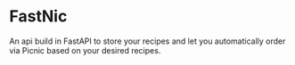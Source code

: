 # FastNic
An api build in FastAPI to store your recipes and let you automatically order via Picnic based on your desired recipes.
